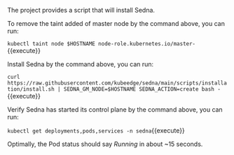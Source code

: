 The project provides a script that will install Sedna. 

To remove the taint added of master node by the command above, you can run:
  
`kubectl taint node $HOSTNAME node-role.kubernetes.io/master-`{{execute}}

Install Sedna by the command above, you can run:
  
`curl https://raw.githubusercontent.com/kubeedge/sedna/main/scripts/installation/install.sh | SEDNA_GM_NODE=$HOSTNAME SEDNA_ACTION=create bash -`{{execute}}

Verify Sedna has started its control plane by the command above, you can run:
  
`kubectl get deployments,pods,services -n sedna`{{execute}}

Optimally, the Pod status should say _Running_ in about ~15 seconds.
